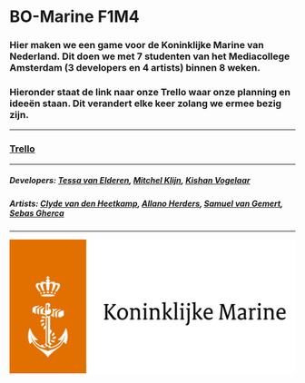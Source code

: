 # BO-Marine F1M4

### Hier maken we een game voor de Koninklijke Marine van Nederland. Dit doen we met 7 studenten van het Mediacollege Amsterdam (3 developers en 4 artists) binnen 8 weken.

### Hieronder staat de link naar onze Trello waar onze planning en ideeën staan. Dit verandert elke keer zolang we ermee bezig zijn.

---

### [Trello](https://trello.com/b/u142S48r/bo-marine-planning)

---

##### Developers: [Tessa van Elderen](https://github.com/TessavanElderen), [Mitchel Klijn](https://github.com/Mitchel2004), [Kishan Vogelaar](https://github.com/kishanfowler)
##### Artists: [Clyde van den Heetkamp](), [Allano Herders](), [Samuel van Gemert](), [Sebas Gherca]()

---

<p align="center">
    <img src="https://github.com/TessavanElderen/BO-Marine/blob/main/images/Logo_Koninklijke_Marine.jpg?raw=true" alt="Het logo van de Koninklijke Marine Nederland"/>
</p>